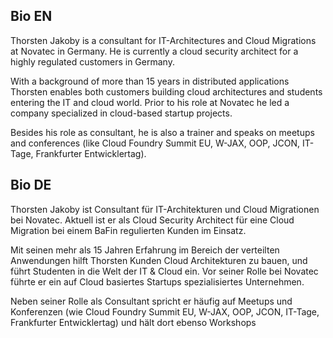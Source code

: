 ## Bio EN
Thorsten Jakoby is a consultant for IT-Architectures and Cloud Migrations at Novatec in Germany. He is currently a cloud security architect for a highly regulated customers in Germany.

With a background of more than 15 years in distributed applications Thorsten enables both customers building cloud architectures and students entering the IT and cloud world. Prior to his role at Novatec he led a company specialized in cloud-based startup projects. 

Besides his role as consultant, he is also a trainer and speaks on meetups and conferences (like Cloud Foundry Summit EU, W-JAX, OOP, JCON, IT-Tage, Frankfurter Entwicklertag).

## Bio DE
Thorsten Jakoby ist Consultant für IT-Architekturen und Cloud Migrationen bei Novatec. Aktuell ist er als Cloud Security Architect für eine Cloud Migration bei einem BaFin regulierten Kunden im Einsatz. 

Mit seinen mehr als 15 Jahren Erfahrung im Bereich der verteilten Anwendungen hilft Thorsten Kunden Cloud Architekturen zu bauen, und führt Studenten in die Welt der IT & Cloud ein. Vor seiner Rolle bei Novatec führte er ein auf Cloud basiertes Startups spezialisiertes Unternehmen. 

Neben seiner Rolle als Consultant spricht er häufig auf Meetups und Konferenzen (wie Cloud Foundry Summit EU, W-JAX, OOP, JCON, IT-Tage, Frankfurter Entwicklertag) und hält dort ebenso Workshops
